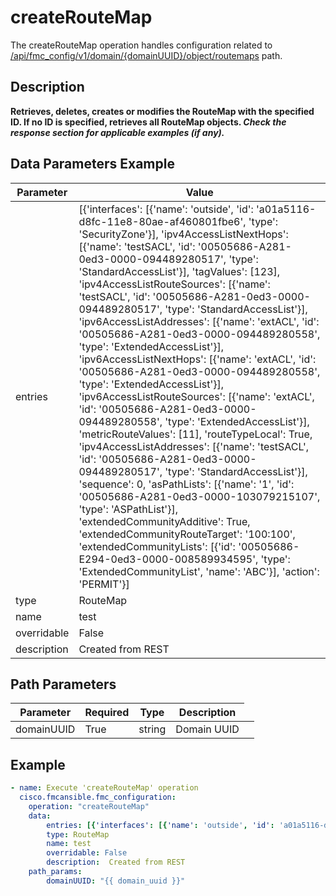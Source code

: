# createRouteMap

The createRouteMap operation handles configuration related to [/api/fmc_config/v1/domain/{domainUUID}/object/routemaps](/paths//api/fmc_config/v1/domain/{domain_uuid}/object/routemaps.md) path.&nbsp;
## Description
**Retrieves, deletes, creates or modifies the RouteMap with the specified ID. If no ID is specified, retrieves all RouteMap objects. _Check the response section for applicable examples (if any)._**

## Data Parameters Example
| Parameter | Value |
| --------- | -------- |
| entries | [{'interfaces': [{'name': 'outside', 'id': 'a01a5116-d8fc-11e8-80ae-af460801fbe6', 'type': 'SecurityZone'}], 'ipv4AccessListNextHops': [{'name': 'testSACL', 'id': '00505686-A281-0ed3-0000-094489280517', 'type': 'StandardAccessList'}], 'tagValues': [123], 'ipv4AccessListRouteSources': [{'name': 'testSACL', 'id': '00505686-A281-0ed3-0000-094489280517', 'type': 'StandardAccessList'}], 'ipv6AccessListAddresses': [{'name': 'extACL', 'id': '00505686-A281-0ed3-0000-094489280558', 'type': 'ExtendedAccessList'}], 'ipv6AccessListNextHops': [{'name': 'extACL', 'id': '00505686-A281-0ed3-0000-094489280558', 'type': 'ExtendedAccessList'}], 'ipv6AccessListRouteSources': [{'name': 'extACL', 'id': '00505686-A281-0ed3-0000-094489280558', 'type': 'ExtendedAccessList'}], 'metricRouteValues': [11], 'routeTypeLocal': True, 'ipv4AccessListAddresses': [{'name': 'testSACL', 'id': '00505686-A281-0ed3-0000-094489280517', 'type': 'StandardAccessList'}], 'sequence': 0, 'asPathLists': [{'name': '1', 'id': '00505686-A281-0ed3-0000-103079215107', 'type': 'ASPathList'}], 'extendedCommunityAdditive': True, 'extendedCommunityRouteTarget': '100:100', 'extendedCommunityLists': [{'id': '00505686-E294-0ed3-0000-008589934595', 'type': 'ExtendedCommunityList', 'name': 'ABC'}], 'action': 'PERMIT'}] |
| type | RouteMap |
| name | test |
| overridable | False |
| description |  Created from REST |

## Path Parameters
| Parameter | Required | Type | Description |
| --------- | -------- | ---- | ----------- |
| domainUUID | True | string <td colspan=3> Domain UUID |

## Example
```yaml
- name: Execute 'createRouteMap' operation
  cisco.fmcansible.fmc_configuration:
    operation: "createRouteMap"
    data:
        entries: [{'interfaces': [{'name': 'outside', 'id': 'a01a5116-d8fc-11e8-80ae-af460801fbe6', 'type': 'SecurityZone'}], 'ipv4AccessListNextHops': [{'name': 'testSACL', 'id': '00505686-A281-0ed3-0000-094489280517', 'type': 'StandardAccessList'}], 'tagValues': [123], 'ipv4AccessListRouteSources': [{'name': 'testSACL', 'id': '00505686-A281-0ed3-0000-094489280517', 'type': 'StandardAccessList'}], 'ipv6AccessListAddresses': [{'name': 'extACL', 'id': '00505686-A281-0ed3-0000-094489280558', 'type': 'ExtendedAccessList'}], 'ipv6AccessListNextHops': [{'name': 'extACL', 'id': '00505686-A281-0ed3-0000-094489280558', 'type': 'ExtendedAccessList'}], 'ipv6AccessListRouteSources': [{'name': 'extACL', 'id': '00505686-A281-0ed3-0000-094489280558', 'type': 'ExtendedAccessList'}], 'metricRouteValues': [11], 'routeTypeLocal': True, 'ipv4AccessListAddresses': [{'name': 'testSACL', 'id': '00505686-A281-0ed3-0000-094489280517', 'type': 'StandardAccessList'}], 'sequence': 0, 'asPathLists': [{'name': '1', 'id': '00505686-A281-0ed3-0000-103079215107', 'type': 'ASPathList'}], 'extendedCommunityAdditive': True, 'extendedCommunityRouteTarget': '100:100', 'extendedCommunityLists': [{'id': '00505686-E294-0ed3-0000-008589934595', 'type': 'ExtendedCommunityList', 'name': 'ABC'}], 'action': 'PERMIT'}]
        type: RouteMap
        name: test
        overridable: False
        description:  Created from REST
    path_params:
        domainUUID: "{{ domain_uuid }}"

```
